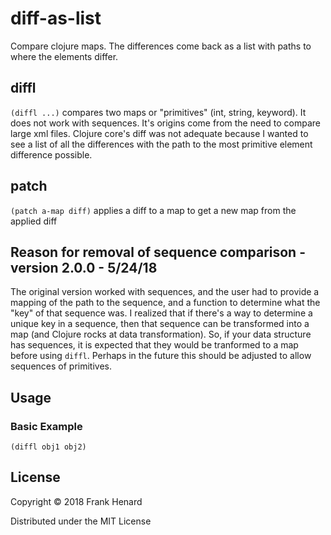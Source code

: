 # diff-as-list

Compare clojure maps. The differences come back as a list with paths to where the elements differ.

## diffl

`(diffl ...)` compares two maps or "primitives" (int, string, keyword).  It does not work with sequences.  It's origins come from the need to compare large xml files.  Clojure core's diff was not adequate because I wanted to see a list of all the differences with the path to the most primitive element difference possible.

## patch

`(patch a-map diff)` applies a diff to a map to get a new map from the applied diff

## Reason for removal of sequence comparison - version 2.0.0 - 5/24/18

The original version worked with sequences, and the user had to provide a mapping of the path to the sequence, and a function to determine what the "key" of that sequence was.  I realized that if there's a way to determine a unique key in a sequence, then that sequence can be transformed into a map (and Clojure rocks at data transformation).  So, if your data structure has sequences, it is expected that they would be tranformed to a map before using `diffl`.  Perhaps in the future this should be adjusted to allow sequences of primitives.

## Usage

### Basic Example

    (diffl obj1 obj2)

## License

Copyright © 2018 Frank Henard

Distributed under the MIT License
